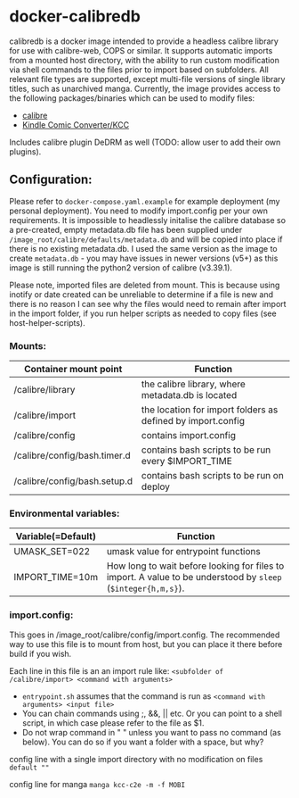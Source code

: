 # docker-calibredb
calibredb is a docker image intended to provide a headless calibre library for use with calibre-web, COPS or similar. It supports automatic imports from a mounted host directory, with the ability to run custom modification via shell commands to the files prior to import based on subfolders. All relevant file types are supported, except multi-file versions of single library titles, such as unarchived manga. Currently, the image provides access to the following packages/binaries which can be used to modify files:

- [calibre](https://manual.calibre-ebook.com/generated/en/cli-index.html)
- [Kindle Comic Converter/KCC](https://github.com/ciromattia/kcc)

Includes calibre plugin DeDRM as well (TODO: allow user to add their own plugins).

## Configuration:
Please refer to `docker-compose.yaml.example` for example deployment (my personal deployment). You need to modify import.config per your own requirements. It is impossible to headlessly initalise the calibre database so a pre-created, empty metadata.db file has been supplied under `/image_root/calibre/defaults/metadata.db` and will be copied into place if there is no existing metadata.db. I used the same version as the image to create `metadata.db` - you may have issues in newer versions (v5+) as this image is still running the python2 version of calibre (v3.39.1).

Please note, imported files are deleted from mount. This is because using inotify or date created can be unreliable to determine if a file is new and there is no reason I can see why the files would need to remain after import in the import folder, if you run helper scripts as needed to copy files (see host-helper-scripts). 

### Mounts: 

Container mount point | Function 
--- | --- 
/calibre/library | the calibre library, where metadata.db is located 
/calibre/import | the location for import folders as defined by import.config
/calibre/config | contains import.config 
/calibre/config/bash.timer.d | contains bash scripts to be run every $IMPORT_TIME
/calibre/config/bash.setup.d | contains bash scripts to be run on deploy
    
### Environmental variables: 

| Variable(=Default) | Function | 
| --- | --- |
| UMASK_SET=022 | umask value for entrypoint functions | 
| IMPORT_TIME=10m | How long to wait before looking for files to import. A value to be understood by `sleep` (`$integer{h,m,s}`). |


### import.config:
This goes in /image_root/calibre/config/import.config. The recommended way to use this file is to mount from host, but you can place it there before build if you wish.

Each line in this file is an an import rule like: `<subfolder of /calibre/import> <command with arguments>`
- `entrypoint.sh` assumes that the command is run as `<command with arguments> <input file> `
- You can chain commands using ;, &&, || etc. Or you can point to a shell script, in which case please refer to the file as $1.
- Do not wrap command in " " unless you want to pass no command (as below).  You can do so if you want a folder with a space, but why?

config line with a single import directory with no modification on files
`default "" `

config line for manga
`manga kcc-c2e -m -f MOBI`